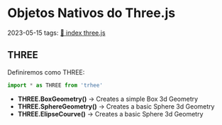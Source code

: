 # Objetos Nativos do Three.js
2023-05-15
tags: [🌲 index three.js](🌲%20index%20three.js.md)


## THREE

Definiremos como THREE:
~~~js
import * as THREE from 'trhee' 
~~~

* **THREE.BoxGeometry()** → Creates a simple Box 3d Geometry
* **THREE.SphereGeometry()** → Creates a basic Sphere 3d Geometry 
* **THREE.ElipseCourve()** → Creates a basic Sphere 3d Geometry 
